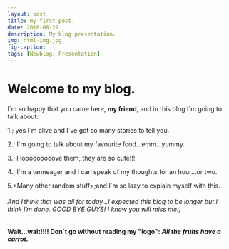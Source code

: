 ```yaml
---
layout: post
title: my first post.
date: 2018-08-29
description: My blog presentation.
img: html-img.jpg 
fig-caption: 
tags: [Newblog, Presentation]
---
```


# Welcome to my blog.

I´m so happy that you came here, **my friend**, and in this blog I´m going to talk about:

1.<My life>; yes I´m alive and I´ve got so many stories to tell you.
  
2.<Food>; I´m going to talk about my favourite food...emm...yummy.
  
3.<Animals>; I looooooooove them, they are so cute!!!
  
4.<Opinion>; I´m a tenneager and I can speak of my thoughts for an hour...or two.
  
5.>Many other random stuff>;and I´m so lazy to explain myself with this.
  
###### And I´think that was all for today...I expected this blog to be longer but I think I´m done. GOOD BYE GUYS! I know you will miss me:)

 #### Wait...wait!!!! Don´t go without reading my "logo": *All the fruits have a carrot.*
